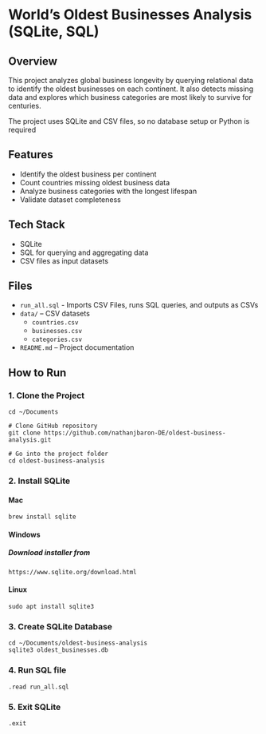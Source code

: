 # World’s Oldest Businesses Analysis (SQLite, SQL)

## Overview
This project analyzes global business longevity by querying relational data to identify the oldest businesses on each continent. It also detects missing data and explores which business categories are most likely to survive for centuries.

The project uses SQLite and CSV files, so no database setup or Python is required

## Features
- Identify the oldest business per continent  
- Count countries missing oldest business data  
- Analyze business categories with the longest lifespan  
- Validate dataset completeness  

## Tech Stack
- SQLite
- SQL for querying and aggregating data  
- CSV files as input datasets  

## Files
- `run_all.sql` - Imports CSV Files, runs SQL queries, and outputs as CSVs
- `data/` – CSV datasets  
  - `countries.csv`  
  - `businesses.csv`  
  - `categories.csv`  
- `README.md` – Project documentation  

## How to Run
### 1. Clone the Project
```
cd ~/Documents
```
```
# Clone GitHub repository
git clone https://github.com/nathanjbaron-DE/oldest-business-analysis.git

# Go into the project folder
cd oldest-business-analysis
```

### 2. Install SQLite
#### Mac
```
brew install sqlite
```

#### Windows
##### Download installer from 
```
https://www.sqlite.org/download.html
```

#### Linux
```
sudo apt install sqlite3
```

### 3. Create SQLite Database
```
cd ~/Documents/oldest-business-analysis
sqlite3 oldest_businesses.db
```

### 4. Run SQL file
```
.read run_all.sql
```

### 5. Exit SQLite
```
.exit
```

